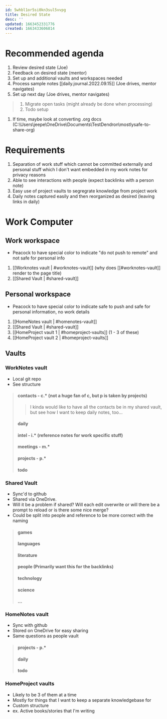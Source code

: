 ```yaml
---
id: 5whbl1or5si0kn3sul5vvpg
title: Desired State
desc: ''
updated: 1663452331776
created: 1663433606814
---
```


# Recommended agenda
1. Review desired state (Joe)
1. Feedback on desired state (mentor)
1. Set up and additional vaults and workspaces needed
1. Process sample notes [[daily.journal.2022.09.15]] (Joe drives, mentor navigates)
1. Set up next day (Joe drives, mentor navigates)
> 1. Migrate open tasks (might already be done when processing)
> 1. Todo setup
1. If time, maybe look at converting .org docs (C:\Users\jeepe\OneDrive\Documents\TestDendron\mostlysafe-to-share-org)

# Requirements
1. Separation of work stuff which cannot be committed externally and personal stuff which I don't want embedded in my work notes for privacy reasons
1. Able to see interactions with people (expect backlinks with a person note)
1. Easy use of project vaults to segregrate knowledge from project work
1. Daily notes captured easily and then reorganized as desired (leaving links in daily)

# Work Computer
## Work workspace 
+ Peacock to have special color to indicate "do not push to remote" and not safe for personal info
1. [[Worknotes vault | #worknotes-vault]] (why does [[#worknotes-vault]] render to the page title)
1. [[Shared Vault | #shared-vault]]
## Personal workspace
+ Peacock to have special color to indicate safe to push and safe for personal information, no work details
1. [[HomeNotes vault | #homenotes-vault]]
1. [[Shared Vault | #shared-vault]]
1. [[HomeProject vault 1 | #homeproject-vaults]] (1 - 3 of these)
1. [[HomeProject vault 2 | #homeproject-vaults]]

## Vaults
### WorkNotes vault 
+ Local git repo
+ See structure
> #### contacts - c.* (not a huge fan of c, but p is taken by projects)
>> I kinda would like to have all the contacts be in my shared vault, but see how I want to keep daily notes, too...
> #### daily
> #### intel - i.* (reference notes for work specific stuff)
> #### meetings - m.*
> #### projects - p.*
> #### todo

### Shared Vault 
+ Sync'd to github
+ Shared via OneDrive.
+ Will it be a problem if shared? Will each edit overwrite or will there be a prompt to reload or is there some nice merge?
+ Could be split into people and reference to be more correct with the naming
> #### games
> #### languages
> #### literature
> #### people (Primarily want this for the backlinks)
> #### technology
> #### science
> #### ...

### HomeNotes vault
+ Sync with github
+ Stored on OneDrive for easy sharing
+ Same questions as people vault
> #### projects - p.*
> #### daily
> #### todo

### HomeProject vaults
+ Likely to be 3 of them at a time
+ Mostly for things that I want to keep a separate knowledgebase for
+ Custom structure 
+ ex. Active books/stories that I'm writing